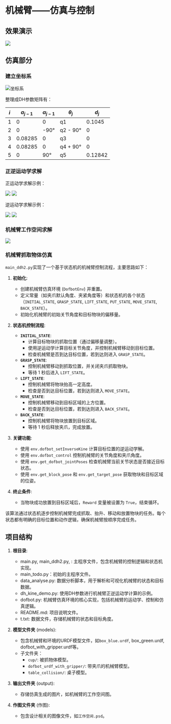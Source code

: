 # 机械臂——仿真与控制

## 效果演示

![](作图/演示视频_3.gif)

## 仿真部分

### 建立坐标系

![坐标系](作图/建模.png)

整理成DH参数矩阵有：

| $i$| $a_{j-1}$ | $α_{j-1}$ |$θ_j$ | $d_j$ |
|---|---------|---------|-----|-----|
| 1 | 0     | 0    | q1  | 0.1045 |
| 2 | 0     | -90° | q2 - 90° | 0 |
| 3 | 0.08285 | 0    | q3  | 0 |
| 4 | 0.08285 | 0   | q4 + 90° | 0 |
| 5 | 0     | 90° | q5  | 0.12842 |

### 正逆运动学求解

正运动学求解示例：

![](output/Robotics_Toolbox_for_Python_(Figure_1).png)
![](output/Robotics_Toolbox_for_Python_(Figure_2).png)

逆运动学求解示例：

![](output/Robotics_Toolbox_for_Python_(Figure_5).png)
![](output/Robotics_Toolbox_for_Python_(Figure_6).png)

### 机械臂工作空间求解

![](作图/工作空间.png)

### 机械臂抓取物体仿真

`main_ddh2.py`实现了一个基于状态机的机械臂控制流程，主要思路如下：

1. **初始化**:
   - 创建机械臂仿真环境 (`DofbotEnv`) 并重置。
   - 定义常量（如夹爪默认角度、夹紧角度等）和状态机的各个状态（`INITIAL_STATE`, `GRASP_STATE`, `LIFT_STATE`, `PUT_STATE`, `MOVE_STATE`, `BACK_STATE`）。
   - 初始化机械臂的初始关节角度和目标物块的偏移量。

2. **状态机控制流程**:
   - **`INITIAL_STATE`**: 
     - 计算目标物块的抓取位置（通过偏移量调整）。
     - 使用逆运动学计算目标关节角度，并控制机械臂移动到目标位置。
     - 检查机械臂是否到达目标位置，若到达则进入 `GRASP_STATE`。
   - **`GRASP_STATE`**:
     - 控制机械臂移动到抓取位置，并关闭夹爪抓取物块。
     - 等待 1 秒后进入 `LIFT_STATE`。
   - **`LIFT_STATE`**:
     - 控制机械臂将物块抬高一定高度。
     - 检查是否到达目标位置，若到达则进入 `MOVE_STATE`。
   - **`MOVE_STATE`**:
     - 控制机械臂移动到目标区域的上方位置。
     - 检查是否到达目标位置，若到达则进入 `BACK_STATE`。
   - **`BACK_STATE`**:
     - 控制机械臂将物块放置到目标区域。
     - 等待 1 秒后释放夹爪，完成放置。

3. **关键功能**:
   - 使用 `env.dofbot_setInverseKine` 计算目标位置的逆运动学解。
   - 使用 `env.dofbot_control` 控制机械臂的关节角度和夹爪角度。
   - 使用 `env.get_dofbot_jointPoses` 检查机械臂当前关节状态是否接近目标状态。
   - 使用 `env.get_block_pose` 和 `env.get_target_pose` 获取物块和目标区域的位姿。

4. **终止条件**:
   - 当物块成功放置到目标区域后，`Reward` 变量被设置为 `True`，结束循环。


该算法通过状态机逐步控制机械臂完成抓取、抬升、移动和放置物块的任务。每个状态都有明确的目标位置和动作逻辑，确保机械臂按顺序完成任务。

## 项目结构

1. **根目录**:
   - main.py, main_ddh2.py, : 主程序文件，包含机械臂的控制逻辑和状态机实现。
   - main_todo.py：初始的主程序文件。
   - data_analyse.py: 数据分析脚本，用于解析和可视化机械臂的状态和目标数据。
   - dh_kine_demo.py: 使用DH参数进行机械臂正逆运动学计算的示例。
   - dofbot.py: 机械臂仿真环境的核心实现，包括机械臂的运动学、控制和仿真逻辑。
   - README.md: 项目说明文件。
   - t.txt: 数据文件，存储机械臂的状态和目标角度。

2. **模型文件夹** (models):
   - 包含机械臂和环境的URDF模型文件，如`box_blue.urdf`, box_green.urdf, dofbot_with_gripper.urdf等。
   - 子文件夹：
     - `cup/`: 被抓物体模型。
     - `dofbot_urdf_with_gripper/`: 带夹爪的机械臂模型。
     - `table_collision/`: 桌子模型。

3. **输出文件夹** (output):
   - 存储仿真生成的图片，如机械臂的工作空间图。

4. **作图文件夹** (作图):
   - 包含设计相关的图像文件，如`工作空间.psd`。
